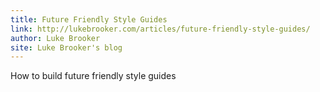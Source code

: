 ```yaml
---
title: Future Friendly Style Guides
link: http://lukebrooker.com/articles/future-friendly-style-guides/
author: Luke Brooker
site: Luke Brooker's blog
---
```


How to build future friendly style guides
